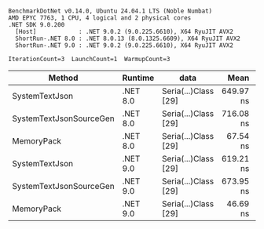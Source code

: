 ```

BenchmarkDotNet v0.14.0, Ubuntu 24.04.1 LTS (Noble Numbat)
AMD EPYC 7763, 1 CPU, 4 logical and 2 physical cores
.NET SDK 9.0.200
  [Host]            : .NET 9.0.2 (9.0.225.6610), X64 RyuJIT AVX2
  ShortRun-.NET 8.0 : .NET 8.0.13 (8.0.1325.6609), X64 RyuJIT AVX2
  ShortRun-.NET 9.0 : .NET 9.0.2 (9.0.225.6610), X64 RyuJIT AVX2

IterationCount=3  LaunchCount=1  WarmupCount=3  

```
| Method                  | Runtime  | data                 | Mean      | Error     | StdDev   | Min       | Max       | Gen0   | Allocated |
|------------------------ |--------- |--------------------- |----------:|----------:|---------:|----------:|----------:|-------:|----------:|
| SystemTextJson          | .NET 8.0 | Seria(...)Class [29] | 649.97 ns | 60.993 ns | 3.343 ns | 647.19 ns | 653.68 ns | 0.0229 |     392 B |
| SystemTextJsonSourceGen | .NET 8.0 | Seria(...)Class [29] | 716.08 ns | 45.638 ns | 2.502 ns | 714.37 ns | 718.95 ns | 0.0277 |     464 B |
| MemoryPack              | .NET 8.0 | Seria(...)Class [29] |  67.54 ns | 23.166 ns | 1.270 ns |  66.75 ns |  69.01 ns | 0.0072 |     120 B |
| SystemTextJson          | .NET 9.0 | Seria(...)Class [29] | 619.21 ns | 79.309 ns | 4.347 ns | 616.37 ns | 624.22 ns | 0.0229 |     392 B |
| SystemTextJsonSourceGen | .NET 9.0 | Seria(...)Class [29] | 673.95 ns | 23.929 ns | 1.312 ns | 672.76 ns | 675.36 ns | 0.0277 |     464 B |
| MemoryPack              | .NET 9.0 | Seria(...)Class [29] |  46.69 ns |  6.196 ns | 0.340 ns |  46.34 ns |  47.01 ns | 0.0072 |     120 B |
